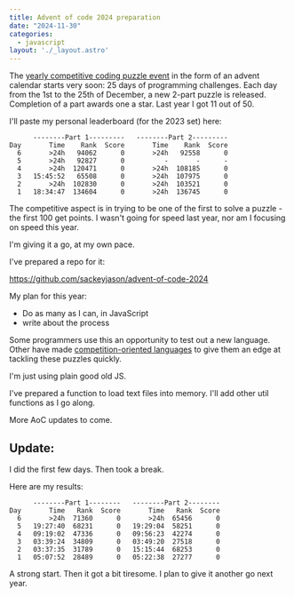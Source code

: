 ```yaml
---
title: Advent of code 2024 preparation
date: "2024-11-30"
categories:
  - javascript
layout: './_layout.astro'
---
```


The [yearly competitive coding puzzle event](https://adventofcode.com/) in the form of an advent calendar starts very soon: 25 days of programming challenges. Each day from the 1st to the 25th of December, a new 2-part puzzle is released. Completion of a part awards one a star. Last year I got 11 out of 50.

I'll paste my personal leaderboard (for the 2023 set) here:

```
      --------Part 1---------   --------Part 2---------
Day       Time    Rank  Score       Time    Rank  Score
  6       >24h   94062      0       >24h   92558      0
  5       >24h   92827      0          -       -      -
  4       >24h  120471      0       >24h  108185      0
  3   15:45:52   65508      0       >24h  107975      0
  2       >24h  102830      0       >24h  103521      0
  1   18:34:47  134604      0       >24h  136745      0
```

The competitive aspect is in trying to be one of the first to solve a puzzle - the first 100 get points. I wasn't going for speed last year, nor am I focusing on speed this year.

I'm giving it a go, at my own pace.

I've prepared a repo for it:

https://github.com/sackeyjason/advent-of-code-2024

My plan for this year:

- Do as many as I can, in JavaScript
- write about the process

Some programmers use this an opportunity to test out a new language. Other have made [competition-oriented languages](https://healeycodes.com/designing-a-programming-language-for-advent-of-code) to give them an edge at tackling these puzzles quickly.

I'm just using plain good old JS.

I've prepared a function to load text files into memory. I'll add other util functions as I go along.

More AoC updates to come.

## Update:

I did the first few days. Then took a break.

Here are my results:

```
      --------Part 1--------   --------Part 2--------
Day       Time   Rank  Score       Time   Rank  Score
  6       >24h  71360      0       >24h  65456      0
  5   19:27:40  68231      0   19:29:04  58251      0
  4   09:19:02  47336      0   09:56:23  42274      0
  3   03:39:24  34809      0   03:49:20  27518      0
  2   03:37:35  31789      0   15:15:44  68253      0
  1   05:07:52  28489      0   05:22:38  27277      0
```

A strong start. Then it got a bit tiresome. I plan to give it another go next year.
